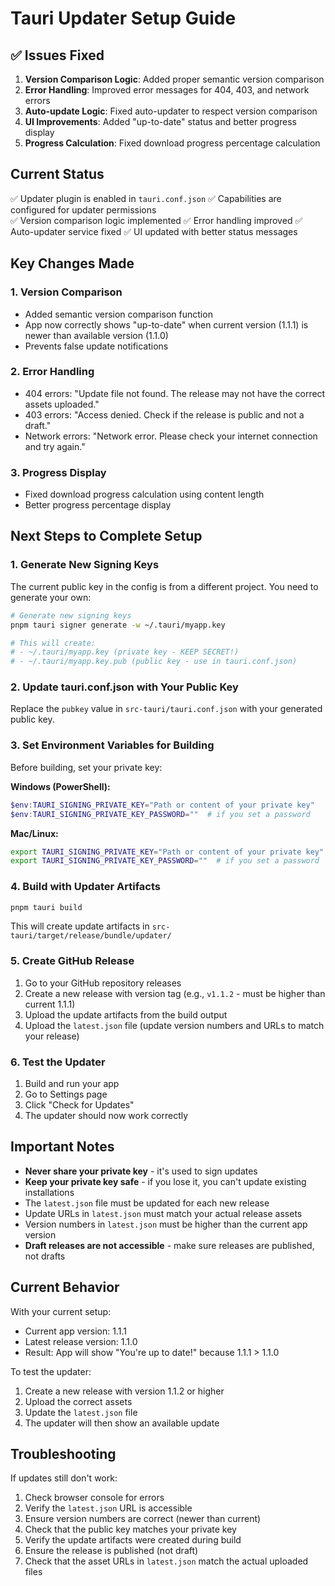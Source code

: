 # Tauri Updater Setup Guide

## ✅ Issues Fixed

1. **Version Comparison Logic**: Added proper semantic version comparison
2. **Error Handling**: Improved error messages for 404, 403, and network errors
3. **Auto-update Logic**: Fixed auto-updater to respect version comparison
4. **UI Improvements**: Added "up-to-date" status and better progress display
5. **Progress Calculation**: Fixed download progress percentage calculation

## Current Status
✅ Updater plugin is enabled in `tauri.conf.json`
✅ Capabilities are configured for updater permissions  
✅ Version comparison logic implemented
✅ Error handling improved
✅ Auto-updater service fixed
✅ UI updated with better status messages

## Key Changes Made

### 1. Version Comparison
- Added semantic version comparison function
- App now correctly shows "up-to-date" when current version (1.1.1) is newer than available version (1.1.0)
- Prevents false update notifications

### 2. Error Handling
- 404 errors: "Update file not found. The release may not have the correct assets uploaded."
- 403 errors: "Access denied. Check if the release is public and not a draft."
- Network errors: "Network error. Please check your internet connection and try again."

### 3. Progress Display
- Fixed download progress calculation using content length
- Better progress percentage display

## Next Steps to Complete Setup

### 1. Generate New Signing Keys
The current public key in the config is from a different project. You need to generate your own:

```bash
# Generate new signing keys
pnpm tauri signer generate -w ~/.tauri/myapp.key

# This will create:
# - ~/.tauri/myapp.key (private key - KEEP SECRET!)
# - ~/.tauri/myapp.key.pub (public key - use in tauri.conf.json)
```

### 2. Update tauri.conf.json with Your Public Key
Replace the `pubkey` value in `src-tauri/tauri.conf.json` with your generated public key.

### 3. Set Environment Variables for Building
Before building, set your private key:

**Windows (PowerShell):**
```powershell
$env:TAURI_SIGNING_PRIVATE_KEY="Path or content of your private key"
$env:TAURI_SIGNING_PRIVATE_KEY_PASSWORD=""  # if you set a password
```

**Mac/Linux:**
```bash
export TAURI_SIGNING_PRIVATE_KEY="Path or content of your private key"
export TAURI_SIGNING_PRIVATE_KEY_PASSWORD=""  # if you set a password
```

### 4. Build with Updater Artifacts
```bash
pnpm tauri build
```

This will create update artifacts in `src-tauri/target/release/bundle/updater/`

### 5. Create GitHub Release
1. Go to your GitHub repository releases
2. Create a new release with version tag (e.g., `v1.1.2` - must be higher than current 1.1.1)
3. Upload the update artifacts from the build output
4. Upload the `latest.json` file (update version numbers and URLs to match your release)

### 6. Test the Updater
1. Build and run your app
2. Go to Settings page
3. Click "Check for Updates"
4. The updater should now work correctly

## Important Notes

- **Never share your private key** - it's used to sign updates
- **Keep your private key safe** - if you lose it, you can't update existing installations
- The `latest.json` file must be updated for each new release
- Update URLs in `latest.json` must match your actual release assets
- Version numbers in `latest.json` must be higher than the current app version
- **Draft releases are not accessible** - make sure releases are published, not drafts

## Current Behavior

With your current setup:
- Current app version: 1.1.1
- Latest release version: 1.1.0
- Result: App will show "You're up to date!" because 1.1.1 > 1.1.0

To test the updater:
1. Create a new release with version 1.1.2 or higher
2. Upload the correct assets
3. Update the `latest.json` file
4. The updater will then show an available update

## Troubleshooting

If updates still don't work:
1. Check browser console for errors
2. Verify the `latest.json` URL is accessible
3. Ensure version numbers are correct (newer than current)
4. Check that the public key matches your private key
5. Verify the update artifacts were created during build
6. Ensure the release is published (not draft)
7. Check that the asset URLs in `latest.json` match the actual uploaded files

